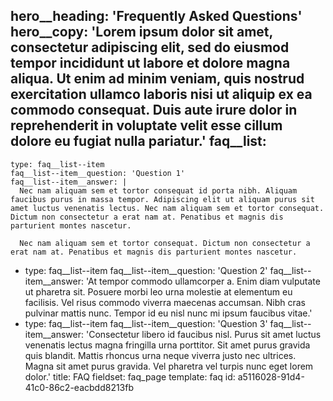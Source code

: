 hero__heading: 'Frequently Asked Questions'
hero__copy: 'Lorem ipsum dolor sit amet, consectetur adipiscing elit, sed do eiusmod tempor incididunt ut labore et dolore magna aliqua. Ut enim ad minim veniam, quis nostrud exercitation ullamco laboris nisi ut aliquip ex ea commodo consequat. Duis aute irure dolor in reprehenderit in voluptate velit esse cillum dolore eu fugiat nulla pariatur.'
faq__list:
  -
    type: faq__list--item
    faq__list--item__question: 'Question 1'
    faq__list--item__answer: |
      Nec nam aliquam sem et tortor consequat id porta nibh. Aliquam faucibus purus in massa tempor. Adipiscing elit ut aliquam purus sit amet luctus venenatis lectus. Nec nam aliquam sem et tortor consequat. Dictum non consectetur a erat nam at. Penatibus et magnis dis parturient montes nascetur.
      
      Nec nam aliquam sem et tortor consequat. Dictum non consectetur a erat nam at. Penatibus et magnis dis parturient montes nascetur.
  -
    type: faq__list--item
    faq__list--item__question: 'Question 2'
    faq__list--item__answer: 'At tempor commodo ullamcorper a. Enim diam vulputate ut pharetra sit. Posuere morbi leo urna molestie at elementum eu facilisis. Vel risus commodo viverra maecenas accumsan. Nibh cras pulvinar mattis nunc. Tempor id eu nisl nunc mi ipsum faucibus vitae.'
  -
    type: faq__list--item
    faq__list--item__question: 'Question 3'
    faq__list--item__answer: 'Consectetur libero id faucibus nisl. Purus sit amet luctus venenatis lectus magna fringilla urna porttitor. Sit amet purus gravida quis blandit. Mattis rhoncus urna neque viverra justo nec ultrices. Magna sit amet purus gravida. Vel pharetra vel turpis nunc eget lorem dolor.'
title: FAQ
fieldset: faq_page
template: faq
id: a5116028-91d4-41c0-86c2-eacbdd8213fb
